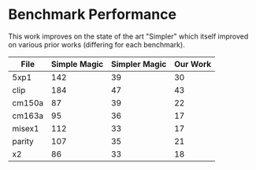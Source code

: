 # Benchmark Performance

This work improves on the state of the art "Simpler" which itself improved on various prior works (differing for each benchmark).

| File   | Simple Magic | Simpler Magic | Our Work |
| ------ | ------------ | ------------- | -------- |
| 5xp1   | 142          | 39            | 30       |
| clip   | 184          | 47            | 43       |
| cm150a | 87           | 39            | 22       |
| cm163a | 95           | 36            | 17       |
| misex1 | 112          | 33            | 17       |
| parity | 107          | 35            | 21       |
| x2     | 86           | 33            | 18       |